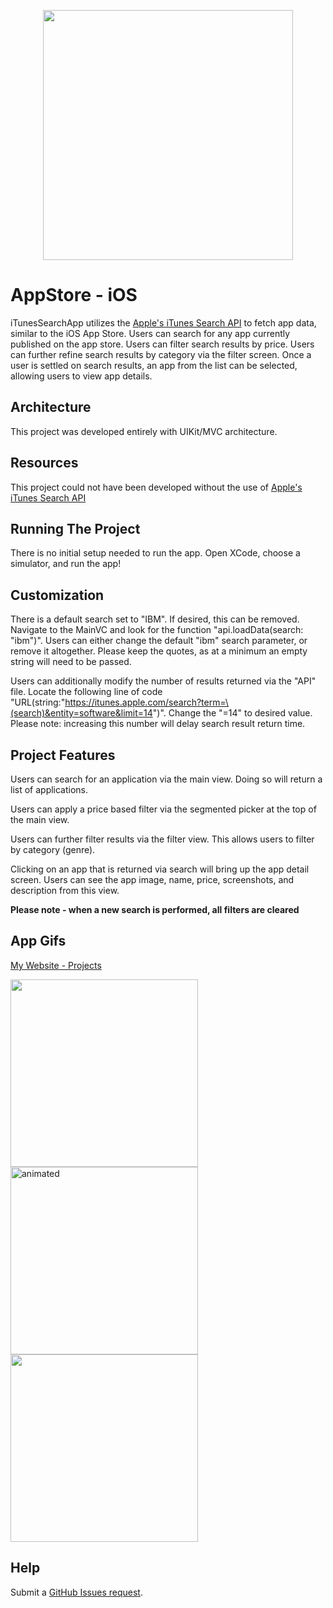 <p align="center">
  <img width="400" height="400" src="https://user-images.githubusercontent.com/23087566/139608465-2a515503-e2f6-4104-a49f-6d2065794184.png">
</p>


# AppStore - iOS

iTunesSearchApp utilizes the [Apple's iTunes Search API](https://developer.apple.com/library/archive/documentation/AudioVideo/Conceptual/iTuneSearchAPI/index.html) to fetch app data, similar to the iOS App Store. Users can search for any app currently published on the app store. Users can filter search results by price. Users can further refine search results by category via the filter screen. Once a user is settled on search results, an app from the list can be selected, allowing users to view app details.

## Architecture

This project was developed entirely with UIKit/MVC architecture.

## Resources

This project could not have been developed without the use of [Apple's iTunes Search API](https://developer.apple.com/library/archive/documentation/AudioVideo/Conceptual/iTuneSearchAPI/index.html)

## Running The Project

There is no initial setup needed to run the app. Open XCode, choose a simulator, and run the app!

## Customization

There is a default search set to "IBM". If desired, this can be removed. Navigate to the MainVC and look for the function "api.loadData(search: "ibm")". Users can either change the default "ibm" search parameter, or remove it altogether. Please keep the quotes, as at a minimum an empty string will need to be passed.

Users can additionally modify the number of results returned via the "API" file. Locate the following line of code "URL(string:"https://itunes.apple.com/search?term=\(search)&entity=software&limit=14")". Change the "=14" to desired value. Please note: increasing this number will delay search result return time.

## Project Features

Users can search for an application via the main view. Doing so will return a list of applications.

Users can apply a price based filter via the segmented picker at the top of the main view. 

Users can further filter results via the filter view. This allows users to filter by category (genre). 

Clicking on an app that is returned via search will bring up the app detail screen. Users can see the app image, name, price, screenshots, and description from this view.

**Please note - when a new search is performed, all filters are cleared**

## App Gifs

[My Website - Projects](https://www.nicholasrepaci.com/projects)

<p float="center">
  <img src="https://user-images.githubusercontent.com/23087566/139608396-fded0432-ddf9-41e8-9198-594b8f8e7064.gif" width="300" />
  <img src="https://user-images.githubusercontent.com/23087566/139608405-03763ad2-2250-41a1-9d10-1c48577b0000.gif" alt="animated" width="300" /> 
  <img src="https://user-images.githubusercontent.com/23087566/139608413-2fe525b5-a3e6-4ee5-a2f2-9a2174bd69d0.gif" width="300" />
</p>

## Help

Submit a [GitHub Issues request](https://github.com/nprepaci/iTunesSearchApp/issues). 

